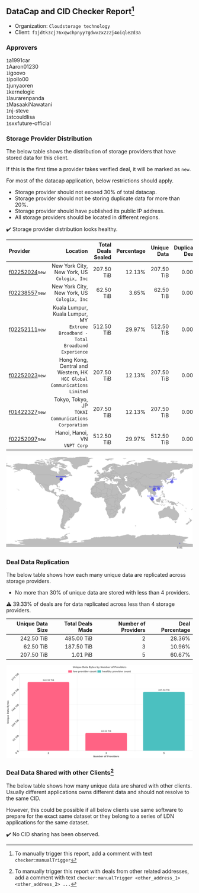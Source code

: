 ## DataCap and CID Checker Report[^1]
 - Organization: `Cloudstorage technology`
 - Client: `f1jdtk3cj76xqwchpnyy7gdwvzx2z2j4oiqle2d3a`
### Approvers
`1`a1991car<br/>`1`Aaron01230<br/>`1`igoovo<br/>`1`ipollo00<br/>`1`junyaoren<br/>`1`kernelogic<br/>`1`laurarenpanda<br/>`1`MasaakiNawatani<br/>`1`nj-steve<br/>`1`stcouldlisa<br/>`1`sxxfuture-official

### Storage Provider Distribution
The below table shows the distribution of storage providers that have stored data for this client.

If this is the first time a provider takes verified deal, it will be marked as `new`.

For most of the datacap application, below restrictions should apply.
 - Storage provider should not exceed 30% of total datacap.
 - Storage provider should not be storing duplicate data for more than 20%.
 - Storage provider should have published its public IP address.
 - All storage providers should be located in different regions.

✔️ Storage provider distribution looks healthy.

| Provider                                                    |                                                                            Location | Total Deals Sealed | Percentage | Unique Data | Duplicate Deals |
| :---------------------------------------------------------- | ----------------------------------------------------------------------------------: | -----------------: | ---------: | ----------: | --------------: |
| [f02252024](https://filfox.info/en/address/f02252024)`new`  |                                      New York City, New York, US<br/>`Cologix, Inc` |         207.50 TiB |     12.13% |  207.50 TiB |           0.00% |
| [f02238557](https://filfox.info/en/address/f02238557)`new`  |                                      New York City, New York, US<br/>`Cologix, Inc` |          62.50 TiB |      3.65% |   62.50 TiB |           0.00% |
| [f02252111](https://filfox.info/en/address/f02252111)`new`  | Kuala Lumpur, Kuala Lumpur, MY<br/>`Extreme Broadband - Total Broadband Experience` |         512.50 TiB |     29.97% |  512.50 TiB |           0.00% |
| [f02252023](https://filfox.info/en/address/f02252023)`new`  |          Hong Kong, Central and Western, HK<br/>`HGC Global Communications Limited` |         207.50 TiB |     12.13% |  207.50 TiB |           0.00% |
| [f01422327](https://filfox.info/en/address/f01422327)`new`  |                             Tokyo, Tokyo, JP<br/>`TOKAI Communications Corporation` |         207.50 TiB |     12.13% |  207.50 TiB |           0.00% |
| [f02252097](https://filfox.info/en/address/f02252097)`new`  |                                                    Hanoi, Hanoi, VN<br/>`VNPT Corp` |         512.50 TiB |     29.97% |  512.50 TiB |           0.00% |

<img src="https://raw.githubusercontent.com/data-preservation-programs/filplus-checker-assets/main/filecoin-project/filecoin-plus-large-datasets/issues/2019/1690557839492.png"/>

### Deal Data Replication
The below table shows how each many unique data are replicated across storage providers.

- No more than 30% of unique data are stored with less than 4 providers.

⚠️ 39.33% of deals are for data replicated across less than 4 storage providers.

| Unique Data Size | Total Deals Made | Number of Providers | Deal Percentage |
| ---------------: | ---------------: | ------------------: | --------------: |
|       242.50 TiB |       485.00 TiB |                   2 |          28.36% |
|        62.50 TiB |       187.50 TiB |                   3 |          10.96% |
|       207.50 TiB |         1.01 PiB |                   5 |          60.67% |

<img src="https://raw.githubusercontent.com/data-preservation-programs/filplus-checker-assets/main/filecoin-project/filecoin-plus-large-datasets/issues/2019/1690557840241.png"/>

### Deal Data Shared with other Clients[^3]
The below table shows how many unique data are shared with other clients.
Usually different applications owns different data and should not resolve to the same CID.

However, this could be possible if all below clients use same software to prepare for the exact same dataset or they belong to a series of LDN applications for the same dataset.

✔️ No CID sharing has been observed.

[^1]: To manually trigger this report, add a comment with text `checker:manualTrigger`

[^2]: Deals from those addresses are combined into this report as they are specified with `checker:manualTrigger`

[^3]: To manually trigger this report with deals from other related addresses, add a comment with text `checker:manualTrigger <other_address_1> <other_address_2> ...`
